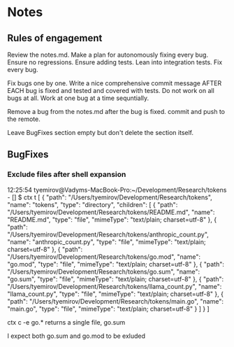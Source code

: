 # Notes

## Rules of engagement

Review the notes.md. Make a plan for autonomously fixing every bug. Ensure no regressions. Ensure adding tests. Lean into integration tests. Fix every bug.

Fix bugs one by one. Write a nice comprehensive commit message AFTER EACH bug is fixed and tested and covered with tests. Do not work on all bugs at all. Work at one bug at a time sequntially. 

Remove a bug from the notes.md after the bug is fixed. commit and push to the remote.

Leave BugFixes section empty but don't delete the section itself.

## BugFixes

### Exclude files after shell expansion

12:25:54 tyemirov@Vadyms-MacBook-Pro:~/Development/Research/tokens - [] $ ctx t
[
  {
    "path": "/Users/tyemirov/Development/Research/tokens",
    "name": "tokens",
    "type": "directory",
    "children": [
      {
        "path": "/Users/tyemirov/Development/Research/tokens/README.md",
        "name": "README.md",
        "type": "file",
        "mimeType": "text/plain; charset=utf-8"
      },
      {
        "path": "/Users/tyemirov/Development/Research/tokens/anthropic_count.py",
        "name": "anthropic_count.py",
        "type": "file",
        "mimeType": "text/plain; charset=utf-8"
      },
      {
        "path": "/Users/tyemirov/Development/Research/tokens/go.mod",
        "name": "go.mod",
        "type": "file",
        "mimeType": "text/plain; charset=utf-8"
      },
      {
        "path": "/Users/tyemirov/Development/Research/tokens/go.sum",
        "name": "go.sum",
        "type": "file",
        "mimeType": "text/plain; charset=utf-8"
      },
      {
        "path": "/Users/tyemirov/Development/Research/tokens/llama_count.py",
        "name": "llama_count.py",
        "type": "file",
        "mimeType": "text/plain; charset=utf-8"
      },
      {
        "path": "/Users/tyemirov/Development/Research/tokens/main.go",
        "name": "main.go",
        "type": "file",
        "mimeType": "text/plain; charset=utf-8"
      }
    ]
  }
]

ctx c -e go.*  returns a single file, go.sum

I expect both go.sum and go.mod to be exluded
